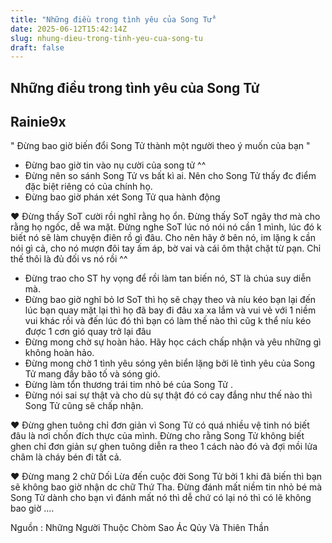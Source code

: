 ```yaml
---
title: "Những điều trong tình yêu của Song Tử"
date: 2025-06-12T15:42:14Z
slug: nhung-dieu-trong-tinh-yeu-cua-song-tu
draft: false
---
```


## Những điều trong tình yêu của Song Tử

## Rainie9x

" Đừng bao giờ biến đổi Song Tử thành một người theo ý muốn của bạn "
 
- Đừng bao giờ tin vào nụ cười của song tử ^^
 - Đừng nên so sánh Song Tử vs bất kì ai. Nên cho Song Tử thấy đc điểm đặc biệt riêng có của chính họ.
- Đừng bao giờ phán xét Song Tử qua hành động
 
♥ Đừng thấy SoT cười rồi nghĩ rằng họ ổn.
   Đừng thấy SoT ngây thơ mà cho rằng họ ngốc, dễ wa mặt.
   Đừng nghe SoT lúc nó nói nó cần 1 mình, lúc đó k biết nó sẽ làm chuyện điên rồ gì đâu. Cho nên hãy ở bên nó, im lặng k cần nói gì cả, cho nó mượn đôi tay ấm áp, bờ vai và cái ôm thật chặt từ pạn. Chỉ thế thôi là đủ đối vs nó rồi ^^
 
- Đừng trao cho ST hy vọng để rồi làm tan biến nó, ST là chúa suy diễn mà.
 - Đừng bao giờ nghĩ bỏ lơ SoT thì họ sẽ chạy theo và níu kéo bạn lại đến lúc bạn quay mặt lại thì họ đã bay đi đâu xa xa lắm và vui vẻ với 1 niềm vui khác rồi và đến lúc đó thì bạn có làm thế nào thì cũg k thể níu kéo được 1 cơn gió quay trở lại đâu
- Đừng mong chờ sự hoàn hảo. Hãy học cách chấp nhận và yêu những gì không hoàn hảo.
 - Đừng mong chờ 1 tình yêu sóng yên biển lặng bởi lẽ tình yêu của Song Tử mang đầy bão tố và sóng gió.
 - Đừng làm tổn thương trái tim nhỏ bé của Song Tử .
 - Đừng nói sai sự thật và cho dù sự thật đó có cay đắng như thế nào thì Song Tử cũng sẽ chấp nhận.
 
 
 
♥ Đừng ghen tuông chỉ đơn giản vì Song Tử có quá nhiều vệ tinh nó biết đâu là nơi chốn đích thực của mình.
 Đừng cho rằng Song Tử không biết ghen chỉ đơn giản sự ghen tuông diễn ra theo 1 cách nào đó và đợi mồi lửa châm là cháy bén đi tất cả.
 
 
 
♥ Đừng mang 2 chữ Dối Lừa đến cuộc đời Song Tử bởi 1 khi đã biến thì bạn sẽ không bao giờ nhận dc chữ Thứ Tha.
 Đừng đánh mất niềm tin nhỏ bé mà Song Tử dành cho bạn vì đánh mất nó thì dễ chứ có lại nó thì có lẽ không bao giờ ....
 
 
 
Nguồn : Những Người Thuộc Chòm Sao Ác Qủy Và Thiên Thần